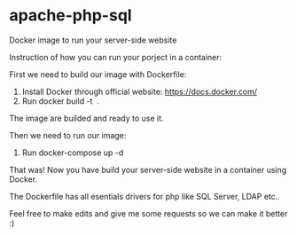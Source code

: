 # apache-php-sql
Docker image to run your server-side website

Instruction of how you can run your porject in a container:

First we need to build our image with Dockerfile:

1. Install Docker through official website: https://docs.docker.com/
2. Run docker build -t <image name> .
  
  The image are builded and ready to use it.
  

Then we need to run our image:
1. Run docker-compose up -d
  
  
That was! Now you have build your server-side website in a container using Docker. 
  
  
  
The Dockerfile has all esentials drivers for php like SQL Server, LDAP etc..
  
  
  Feel free to make edits and give me some requests so we can make it better :)

